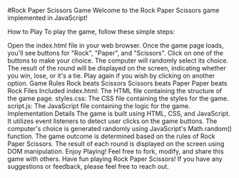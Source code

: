 #Rock Paper Scissors Game
Welcome to the Rock Paper Scissors game implemented in JavaScript!

How to Play
To play the game, follow these simple steps:

Open the index.html file in your web browser.
Once the game page loads, you'll see buttons for "Rock", "Paper", and "Scissors".
Click on one of the buttons to make your choice.
The computer will randomly select its choice.
The result of the round will be displayed on the screen, indicating whether you win, lose, or it's a tie.
Play again if you wish by clicking on another option.
Game Rules
Rock beats Scissors
Scissors beats Paper
Paper beats Rock
Files Included
index.html: The HTML file containing the structure of the game page.
styles.css: The CSS file containing the styles for the game.
script.js: The JavaScript file containing the logic for the game.
Implementation Details
The game is built using HTML, CSS, and JavaScript.
It utilizes event listeners to detect user clicks on the game buttons.
The computer's choice is generated randomly using JavaScript's Math.random() function.
The game outcome is determined based on the rules of Rock Paper Scissors.
The result of each round is displayed on the screen using DOM manipulation.
Enjoy Playing!
Feel free to fork, modify, and share this game with others. Have fun playing Rock Paper Scissors! If you have any suggestions or feedback, please feel free to reach out.
